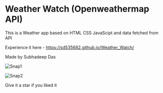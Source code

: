 # Weather Watch (Openweathermap API)

This is a Weather app based on HTML CSS JavaScipt and data fetched from API

Experience it here - https://sd535682.github.io/Weather_Watch/

Made by Subhadeep Das

 ![Snap1](https://user-images.githubusercontent.com/61840607/158776030-1d83127f-83c6-41b9-a3f1-4650b61c77f8.png)
 
 ![Snap2](https://user-images.githubusercontent.com/61840607/158776180-78090887-b9cf-4d18-9a78-71e78118a098.png)
 
 Give it a star if you liked it
